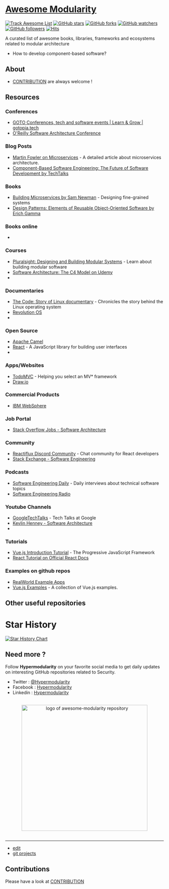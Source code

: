 # [Awesome Modularity](https://tom-sapletta-com.github.io/awesome-modularity/)
[![Track Awesome List](https://www.trackawesomelist.com/badge.svg)](https://www.trackawesomelist.com/tom-sapletta-com/awesome-modularity) [![GitHub stars](https://img.shields.io/github/stars/tom-sapletta-com/awesome-modularity.svg?style=flat&label=Star)](https://github.com/tom-sapletta-com/awesome-modularity/stargazers) [![GitHub forks](https://img.shields.io/github/forks/tom-sapletta-com/awesome-modularity.svg?style=flat&label=Fork)](https://github.com/tom-sapletta-com/awesome-modularity/fork) [![GitHub watchers](https://img.shields.io/github/watchers/tom-sapletta-com/awesome-modularity.svg?style=flat&label=Watch)](https://github.com/tom-sapletta-com/awesome-modularity/watchers) [![GitHub followers](https://img.shields.io/github/followers/tom-sapletta-com.svg?label=followers)](https://github.com/tom-sapletta-com) [![Hits](https://hits.seeyoufarm.com/api/count/incr/badge.svg?url=https%3A%2F%2Fgithub.com%2Ftom-sapletta-com%2Fawesome-modularity&count_bg=%2379C83D&title_bg=%23555555&icon=&icon_color=%23E7E7E7&title=hits&edge_flat=true)](https://hits.seeyoufarm.com)

A curated list of awesome books, libraries, frameworks and ecosystems related to modular architecture
+ How to develop component-based software?



## About

+ [CONTRIBUTION](CONTRIBUTION.md) are always welcome !



## Resources

### Conferences
- [GOTO Conferences, tech and software events | Learn & Grow | gotopia.tech](https://gotopia.tech/)
- [O'Reilly Software Architecture Conference](https://conferences.oreilly.com/software-architecture/)

  
### Blog Posts
- [Martin Fowler on Microservices](https://martinfowler.com/articles/microservices.html) - A detailed article about microservices architecture.
- [Component-Based Software Engineering: The Future of Software Development by TechTalks](https://techtalks.example.com/component-based-software-architecture)
  
### Books
- [Building Microservices by Sam Newman](http://shop.oreilly.com/product/0636920033158.do) - Designing fine-grained systems
- [Design Patterns: Elements of Reusable Object-Oriented Software by Erich Gamma](https://www.amazon.com/Design-Patterns-Elements-Reusable-Object-Oriented/dp/0201633612)

### Books online
- 

### Courses
- [Pluralsight: Designing and Building Modular Systems](https://www.pluralsight.com/courses/designing-building-modular-systems) - Learn about building modular software
- [Software Architecture: The C4 Model on Udemy](https://www.udemy.com/course/software-architecture-c4/)
-
  
### Documentaries
- [The Code: Story of Linux documentary](https://www.youtube.com/watch?v=XMm0HsmOTFI) - Chronicles the story behind the Linux operating system
- [Revolution OS](https://www.revolution-os.com/)
-
 
### Open Source

- [Apache Camel](https://camel.apache.org/)
- [React](https://reactjs.org/) - A JavaScript library for building user interfaces
-

### Apps/Websites
- [TodoMVC](http://todomvc.com/) - Helping you select an MV* framework
- [Draw.io](https://app.diagrams.net/)

  
### Commercial Products
- [IBM WebSphere](https://www.ibm.com/cloud/websphere-application-platform) 

### Job Portal
- [Stack Overflow Jobs - Software Architecture](https://stackoverflow.com/jobs/software-architecture)

### Community
- [Reactiflux Discord Community](https://www.reactiflux.com/) - Chat community for React developers
- [Stack Exchange - Software Engineering](https://softwareengineering.stackexchange.com/)

### Podcasts

- [Software Engineering Daily](https://softwareengineeringdaily.com/) - Daily interviews about technical software topics
- [Software Engineering Radio](http://www.se-radio.net/)

### Youtube Channels

- [GoogleTechTalks](https://www.youtube.com/user/GoogleTechTalks) - Tech Talks at Google
- [Kevlin Henney - Software Architecture](https://www.youtube.com/results?search_query=kevlin+henney+software+architecture)
- 



### Tutorials

- [Vue.js Introduction Tutorial](https://vuejs.org/v2/guide/) - The Progressive JavaScript Framework
- [React Tutorial on Official React Docs](https://reactjs.org/tutorial/tutorial.html)


### Examples on github repos

- [RealWorld Example Apps](https://github.com/gothinkster/realworld)
- [Vue.js Examples](https://github.com/vuejs/vue) - A collection of Vue.js examples.


## Other useful repositories



# Star History

[![Star History Chart](https://api.star-history.com/svg?repos=tom-sapletta-com/awesome-modularity&type=Date)](https://star-history.com/#tom-sapletta-com/awesome-modularity&Date)



## Need more ?

Follow **Hypermodularity** on your favorite social media to get daily updates on interesting GitHub repositories related to Security.
 - Twitter : [@Hypermodularity](https://twitter.com/Hypermodularity)
 - Facebook : [Hypermodularity](https://www.facebook.com/Hypermodularity)
 - Linkedin : [Hypermodularity](https://www.facebook.com/Hypermodularity)


<p align="center">
  <br>
  <img width="400" src="./assets/logo.svg" alt="logo of awesome-modularity repository">
  <br>
  <br>
</p>

---

+ [edit](https://github.com/tom-sapletta-com/awesome-modularity/edit/main/README.md)
+ [git projects](https://github.com/tom-sapletta-com/)


## Contributions

Please have a look at [CONTRIBUTION](CONTRIBUTION.md) 
